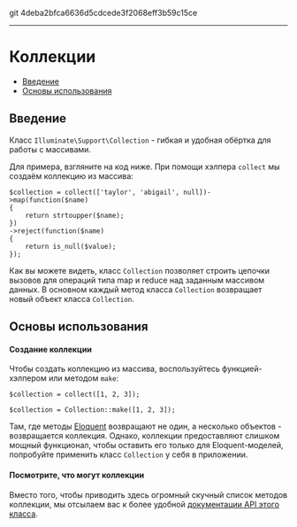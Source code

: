 git 4deba2bfca6636d5cdcede3f2068eff3b59c15ce

---

# Коллекции

- [Введение](#introduction)
- [Основы использования](#basic-usage)

<a name="introduction"></a>
## Введение

Класс `Illuminate\Support\Collection` - гибкая и удобная обёртка для работы с массивами. 

Для примера, взгляните на код ниже. При помощи хэлпера `collect` мы создаём коллекцию из массива:

	$collection = collect(['taylor', 'abigail', null])->map(function($name)
	{
		return strtoupper($name);
	})
	->reject(function($name)
	{
		return is_null($value);
	});

Как вы можете видеть, класс `Collection` позволяет строить цепочки вызовов для операций типа map и reduce над заданным массивом данных.
В основном каждый метод класса `Collection` возвращает новый объект класса `Collection`.

<a name="basic-usage"></a>
## Основы использования

#### Создание коллекции

Чтобы создать коллекцию из массива, воспользуйтесь функцией-хэлпером или методом `make`:

	$collection = collect([1, 2, 3]);

	$collection = Collection::make([1, 2, 3]);

Там, где методы [Eloquent](/docs/5.0/eloquent) возвращают не один, а несколько объектов - возвращается коллекция. Однако, коллекции
предоставляют слишком мощный функционал, чтобы оставить его только для Eloquent-моделей, попробуйте применить класс `Collection` у себя в приложении.

#### Посмотрите, что могут коллекции

Вместо того, чтобы приводить здесь огромный скучный список методов коллекции, мы отсылаем вас к более удобной [документации API этого класса](http://laravel.com/api/master/Illuminate/Support/Collection.html).
